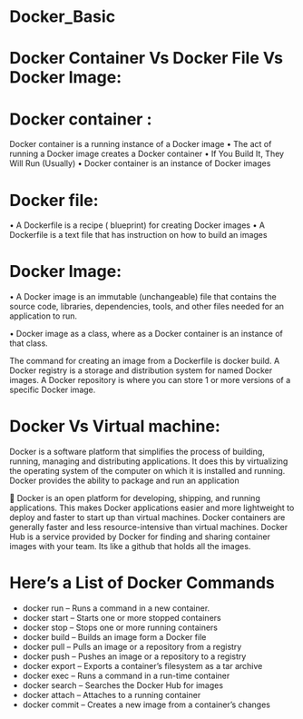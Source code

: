 # Docker_Basic

# Docker Container Vs Docker File Vs Docker Image:
# Docker container :
Docker container is a running instance of a Docker image
•	The act of running a Docker image creates a Docker container
•	If You Build It, They Will Run (Usually)
•	Docker container is an instance of Docker images

# Docker file:
•	A Dockerfile is a recipe ( blueprint) for creating Docker images
•	A Dockerfile is a text file that has instruction on how to build an images

# Docker Image:
•	A Docker image is an immutable (unchangeable) file that contains the source code, libraries, dependencies, tools, and other files needed for an application to run.

•	Docker image as a class, where as a Docker container is an instance of that class.

The command for creating an image from a Dockerfile is docker build.
A Docker registry is a storage and distribution system for named Docker images.
A Docker repository is where you can store 1 or more versions of a specific Docker image.

# Docker Vs Virtual machine: 
Docker is a software platform that simplifies the process of building, running, managing and distributing applications. It does this by virtualizing the operating system of the computer on which it is installed and running. Docker provides the ability to package and run an application 

	Docker is an open platform for developing, shipping, and running applications.
This makes Docker applications easier and more lightweight to deploy and faster to start up than virtual machines. Docker containers are generally faster and less resource-intensive than virtual machines.
Docker Hub is a service provided by Docker for finding and sharing container images with your team. Its like a github that holds all the images.

# Here’s a List of Docker Commands
+ docker run – Runs a command in a new container.
+ docker start – Starts one or more stopped containers
+ docker stop – Stops one or more running containers
+ docker build – Builds an image form a Docker file
+ docker pull – Pulls an image or a repository from a registry
+ docker push – Pushes an image or a repository to a registry
+ docker export – Exports a container’s filesystem as a tar archive
+ docker exec – Runs a command in a run-time container
+ docker search – Searches the Docker Hub for images
+ docker attach – Attaches to a running container
+ docker commit – Creates a new image from a container’s changes

 

